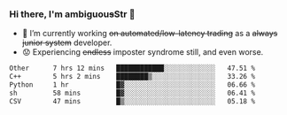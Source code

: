 ### Hi there, I'm ambiguou~~s~~Str 👋

<!--
**ambiguoustexture/ambiguoustexture** is a ✨ _special_ ✨ repository because its `README.md` (this file) appears on your GitHub profile.

Here are some ideas to get you started:
-->
- 🔭 I’m currently working ~~on automated/low-latency trading~~ as a ~~always junior system~~ developer.
- :worried: Experiencing ~~endless~~ imposter syndrome still, and even worse.

<!--START_SECTION:waka-->

```txt
Other      7 hrs 12 mins   ████████████░░░░░░░░░░░░░   47.51 %
C++        5 hrs 2 mins    ████████▒░░░░░░░░░░░░░░░░   33.26 %
Python     1 hr            █▓░░░░░░░░░░░░░░░░░░░░░░░   06.66 %
sh         58 mins         █▓░░░░░░░░░░░░░░░░░░░░░░░   06.41 %
CSV        47 mins         █▒░░░░░░░░░░░░░░░░░░░░░░░   05.18 %
```

<!--END_SECTION:waka-->
